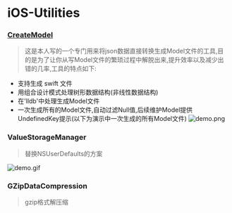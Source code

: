 # iOS-Utilities

### [CreateModel](http://www.cnblogs.com/YouXianMing/p/4957619.html)

> 这是本人写的一个专门用来将json数据直接转换生成Model文件的工具,目的是为了让你从写Model文件的繁琐过程中解脱出来,提升效率以及减少出错的几率,工具的特点如下:

* 支持生成 swift 文件
* 用组合设计模式处理树形数据结构(非线性数据结构)
* 在'lldb'中处理生成Model文件
* 一次生成所有的Model文件,自动过滤Null值,后续维护Model提供UndefinedKey提示(以下为演示中一次生成的所有Model文件)
![demo.png](http://images2015.cnblogs.com/blog/607542/201511/607542-20151111223951540-2102716162.png)


### ValueStorageManager

> 替换NSUserDefaults的方案

![demo.gif](http://images2015.cnblogs.com/blog/607542/201603/607542-20160317214443037-1709824730.gif)


### GZipDataCompression

> gzip格式解压缩
